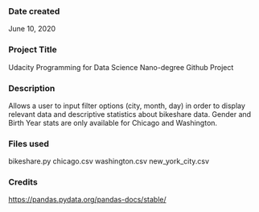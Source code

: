 ### Date created
June 10, 2020

### Project Title
Udacity Programming for Data Science Nano-degree Github Project

### Description
Allows a user to input filter options (city, month, day) in order to display relevant data and descriptive statistics about bikeshare data. Gender and Birth Year stats are only available for Chicago and Washington.

### Files used
bikeshare.py
chicago.csv
washington.csv
new_york_city.csv

### Credits
https://pandas.pydata.org/pandas-docs/stable/

